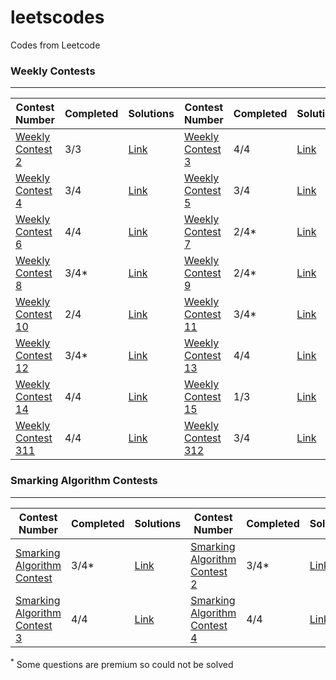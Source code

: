 # leetscodes

Codes from Leetcode

### Weekly Contests

<hr>

| Contest Number                                                                           | Completed | Solutions                                 | Contest Number                                                                           | Completed | Solutions                                 |
|------------------------------------------------------------------------------------------|-----------|-------------------------------------------|------------------------------------------------------------------------------------------|-----------|-------------------------------------------|
| <a href="https://leetcode.com/contest/leetcode-weekly-contest-2/">Weekly Contest 2</a>   | 3/3       | <a href="./Weekly Contests/2/">Link</a>   | <a href="https://leetcode.com/contest/leetcode-weekly-contest-3/">Weekly Contest 3</a>   | 4/4       | <a href="./Weekly Contests/3/">Link</a>   |
| <a href="https://leetcode.com/contest/leetcode-weekly-contest-4/">Weekly Contest 4</a>   | 3/4       | <a href="./Weekly Contests/4/">Link</a>   | <a href="https://leetcode.com/contest/leetcode-weekly-contest-5/">Weekly Contest 5</a>   | 3/4       | <a href="./Weekly Contests/5/">Link</a>   |
| <a href="https://leetcode.com/contest/leetcode-weekly-contest-6/">Weekly Contest 6</a>   | 4/4       | <a href="./Weekly Contests/6/">Link</a>   | <a href="https://leetcode.com/contest/leetcode-weekly-contest-7/">Weekly Contest 7</a>   | 2/4\*     | <a href="./Weekly Contests/7/">Link</a>   |
| <a href="https://leetcode.com/contest/leetcode-weekly-contest-8/">Weekly Contest 8</a>   | 3/4\*     | <a href="./Weekly Contests/8/">Link</a>   | <a href="https://leetcode.com/contest/leetcode-weekly-contest-9/">Weekly Contest 9</a>   | 2/4\*     | <a href="./Weekly Contests/9/">Link</a>   |
| <a href="https://leetcode.com/contest/leetcode-weekly-contest-10/">Weekly Contest 10</a> | 2/4       | <a href="./Weekly Contests/10/">Link</a>  | <a href="https://leetcode.com/contest/leetcode-weekly-contest-11/">Weekly Contest 11</a> | 3/4\*     | <a href="./Weekly Contests/11/">Link</a>  |
| <a href="https://leetcode.com/contest/leetcode-weekly-contest-12/">Weekly Contest 12</a> | 3/4\*     | <a href="./Weekly Contests/12/">Link</a>  | <a href="https://leetcode.com/contest/leetcode-weekly-contest-13/">Weekly Contest 13</a> | 4/4       | <a href="./Weekly Contests/13/">Link</a>  |
| <a href="https://leetcode.com/contest/leetcode-weekly-contest-14/">Weekly Contest 14</a> | 4/4       | <a href="./Weekly Contests/14/">Link</a>  | <a href="https://leetcode.com/contest/leetcode-weekly-contest-15/">Weekly Contest 15</a> | 1/3       | <a href="./Weekly Contests/15/">Link</a>  |
| <a href="https://leetcode.com/contest/weekly-contest-311/">Weekly Contest 311</a>        | 4/4       | <a href="./Weekly Contests/311/">Link</a> | <a href="https://leetcode.com/contest/weekly-contest-312/">Weekly Contest 312</a>        | 3/4       | <a href="./Weekly Contests/312/">Link</a> |

### Smarking Algorithm Contests

<hr>

| Contest Number                                                                                        | Completed | Solutions                                           | Contest Number                                                                                        | Completed | Solutions                                           |
| ----------------------------------------------------------------------------------------------------- | --------- | --------------------------------------------------- | ----------------------------------------------------------------------------------------------------- | --------- | --------------------------------------------------- |
| <a href="https://leetcode.com/contest/smarking-algorithm-contest/">Smarking Algorithm Contest</a>     | 3/4\*     | <a href="./Smarking Algorithm Contests/1/">Link</a> | <a href="https://leetcode.com/contest/smarking-algorithm-contest-2/">Smarking Algorithm Contest 2</a> | 3/4\*     | <a href="./Smarking Algorithm Contests/2/">Link</a> |
| <a href="https://leetcode.com/contest/smarking-algorithm-contest-3/">Smarking Algorithm Contest 3</a> | 4/4       | <a href="./Smarking Algorithm Contests/3/">Link</a> | <a href="https://leetcode.com/contest/smarking-algorithm-contest-4/">Smarking Algorithm Contest 4</a> | 4/4       | <a href="./Smarking Algorithm Contests/4/">Link</a> |

<sup>\*</sup> Some questions are premium so could not be solved

